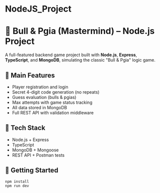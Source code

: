 # NodeJS_Project
# 🎯 Bull & Pgia (Mastermind) – Node.js Project

A full-featured backend game project built with **Node.js**, **Express**, **TypeScript**, and **MongoDB**, simulating the classic "Bull & Pgia" logic game.

## 📌 Main Features
- Player registration and login
- Secret 4-digit code generation (no repeats)
- Guess evaluation (bulls & pgias)
- Max attempts with game status tracking
- All data stored in MongoDB
- Full REST API with validation middleware

## 🔧 Tech Stack
- Node.js + Express
- TypeScript
- MongoDB + Mongoose
- REST API + Postman tests

## 🚀 Getting Started
```bash
npm install
npm run dev
